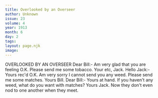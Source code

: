 ```yaml
---
title: Overlooked by an Overseer
author: Unknown
issue: 23
volume: 4
year: 1913
month: 6
day: 2
tags:
layout: page.njk
image:
---
```

OVERLOOKED BY AN OVERSEER   Dear Bill:-   Am very glad that you are   feeling O.K. Please send me some tobacco. Your etc,   Jack.   Hello Jack:-Yours rec'd O.K. Am very sorry I cannot send you any weed.   Please send me some matches.   Yours Bill.   Dear Bill:- Yours at hand. If you haven't any weed, what do you want with matches? Yours Jack.   Now they don't even nod to one another when they meet.   

